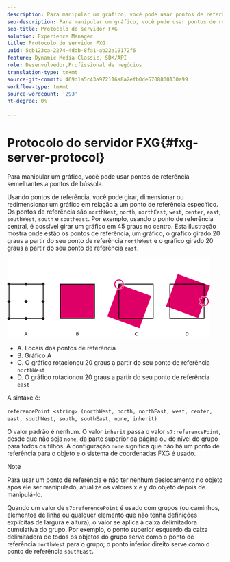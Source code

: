 ```yaml
---
description: Para manipular um gráfico, você pode usar pontos de referência semelhantes a pontos de bússola.
seo-description: Para manipular um gráfico, você pode usar pontos de referência semelhantes a pontos de bússola.
seo-title: Protocolo do servidor FXG
solution: Experience Manager
title: Protocolo do servidor FXG
uuid: 5cb123ca-2274-4ddb-8fa1-ab22a19172f6
feature: Dynamic Media Classic, SDK/API
role: Desenvolvedor,Profissional de negócios
translation-type: tm+mt
source-git-commit: 469d1a5c43a972116a8a2efb0de5708800130a99
workflow-type: tm+mt
source-wordcount: '293'
ht-degree: 0%

---
```



# Protocolo do servidor FXG{#fxg-server-protocol}

Para manipular um gráfico, você pode usar pontos de referência semelhantes a pontos de bússola.

Usando pontos de referência, você pode girar, dimensionar ou redimensionar um gráfico em relação a um ponto de referência específico. Os pontos de referência são `northWest`, `north`, `northEast`, `west`, `center`, `east`, `southWest`, `south` e `southeast`. Por exemplo, usando o ponto de referência central, é possível girar um gráfico em 45 graus no centro. Esta ilustração mostra onde estão os pontos de referência, um gráfico, o gráfico girado 20 graus a partir do seu ponto de referência `northWest` e o gráfico girado 20 graus a partir do seu ponto de referência `east`.

![](assets/wp_ref_points.png)

* A. Locais dos pontos de referência
* B. Gráfico A
* C. O gráfico rotacionou 20 graus a partir do seu ponto de referência `northWest`
* D. O gráfico rotacionou 20 graus a partir do seu ponto de referência `east`

A sintaxe é:

`referencePoint <string> (northWest, north, northEast, west, center, east, southWest, south, southEast, none, inherit)`

O valor padrão é nenhum. O valor `inherit` passa o valor `s7:referencePoint`, desde que não seja `none`, da parte superior da página ou do nível do grupo para todos os filhos. A configuração `none` significa que não há um ponto de referência para o objeto e o sistema de coordenadas FXG é usado.

>[!NOTE]
>
>Para usar um ponto de referência e não ter nenhum deslocamento no objeto após ele ser manipulado, atualize os valores x e y do objeto depois de manipulá-lo.

Quando um valor de `s7:referencePoint` é usado com grupos (ou caminhos, elementos de linha ou qualquer elemento que não tenha definições explícitas de largura e altura), o valor se aplica à caixa delimitadora cumulativa do grupo. Por exemplo, o ponto superior esquerdo da caixa delimitadora de todos os objetos do grupo serve como o ponto de referência `northWest` para o grupo; o ponto inferior direito serve como o ponto de referência `southEast`.

